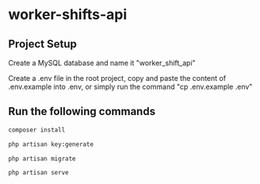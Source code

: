 # worker-shifts-api

## Project Setup

Create a MySQL database and name it "worker_shift_api"

Create a .env file in the root project, copy and paste the content of .env.example into .env, or simply run the command "cp .env.example .env"

## Run the following commands

```sh
composer install
```

```sh
php artisan key:generate
```

```sh
php artisan migrate
```

```sh
php artisan serve
```
